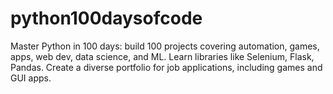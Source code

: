 # python100daysofcode
Master Python in 100 days: build 100 projects covering automation, games, apps, web dev, data science, and ML. Learn libraries like Selenium, Flask, Pandas. Create a diverse portfolio for job applications, including games and GUI apps.
